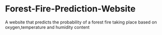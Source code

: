 # Forest-Fire-Prediction-Website

A website that predicts the probability of a forest fire taking place based on oxygen,temperature and humidity content
